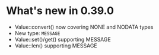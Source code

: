 # What's new in 0.39.0

* Value::convert() now covering NONE and NODATA types
* New type: ```MESSAGE```
* Value::set()/get() supporting MESSAGE
* Value::len() supporting MESSAGE
